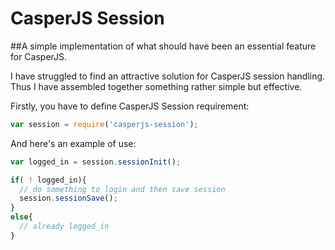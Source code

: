 # CasperJS Session

##A simple implementation of what should have been an essential feature for CasperJS.

I have struggled to find an attractive solution for CasperJS session handling. Thus I have assembled together something rather simple but effective.

Firstly, you have to define CasperJS Session requirement:
```javascript
var session = require('casperjs-session');
```

And here's an example of use:
```javascript
var logged_in = session.sessionInit();

if( ! logged_in){
  // do something to login and then save session
  session.sessionSave();
}
else{
  // already logged_in
}
```
